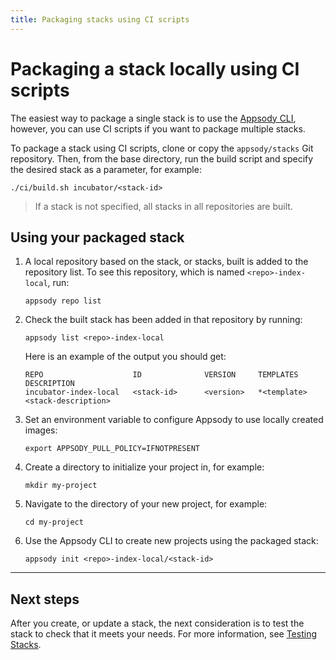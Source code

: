 ```yaml
---
title: Packaging stacks using CI scripts
---
```


# Packaging a stack locally using CI scripts


The easiest way to package a single stack is to use the [Appsody CLI](/docs/stacks/package), however, you can use CI scripts if you want to package multiple stacks.

To package a stack using CI scripts, clone or copy the `appsody/stacks` Git repository.   Then, from the base directory, run the build script and specify the desired stack as a parameter, for example:
```
./ci/build.sh incubator/<stack-id>
```

> If a stack is not specified, all stacks in all repositories are built.

## Using your packaged stack
1. A local repository based on the stack, or stacks, built is added to the repository list. To see this repository, which is named `<repo>-index-local`, run:
    ```
    appsody repo list
    ```

2. Check the built stack has been added in that repository by running:
    ```
    appsody list <repo>-index-local
    ```
    Here is an example of the output you should get:
    ```
    REPO            	    ID            	VERSION  	TEMPLATES        	DESCRIPTION
    incubator-index-local	<stack-id>	    <version>   *<template>	        <stack-description>
    ```

3. Set an environment variable to configure Appsody to use locally created images:
    ```
    export APPSODY_PULL_POLICY=IFNOTPRESENT
    ```
4. Create a directory to initialize your project in, for example:
    ```
    mkdir my-project
    ```

5. Navigate to the directory of your new project, for example:
    ```
    cd my-project
    ```

6. Use the Appsody CLI to create new projects using the packaged stack:
    ```
    appsody init <repo>-index-local/<stack-id>
    ```

---

## Next steps

After you create, or update a stack, the next consideration is to test the stack to check that it meets your needs. For more information, see [Testing Stacks](/docs/stacks/test).